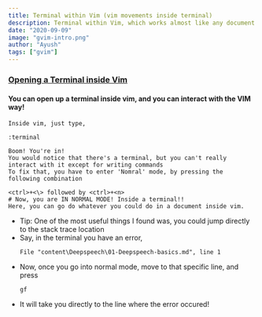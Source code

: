 ```yaml
---
title: Terminal within Vim (vim movements inside terminal)
description: Terminal within Vim, which works almost like any document within Vim, except it's a terminal
date: "2020-09-09"
image: "gvim-intro.png"
author: "Ayush"
tags: ["gvim"]
---
```


### [Opening a Terminal inside Vim](https://www.youtube.com/watch?v=8m5t9VDAqDE)
#### You can open up a terminal inside vim, and you can interact with the VIM way!
```
Inside vim, just type,

:terminal

Boom! You're in!
You would notice that there's a terminal, but you can't really interact with it except for writing commands
To fix that, you have to enter 'Nomral' mode, by pressing the following combination

<ctrl>+<\> followed by <ctrl>+<n>
# Now, you are IN NORMAL MODE! Inside a terminal!!
Here, you can go do whatever you could do in a document inside vim.
```

- Tip: One of the most useful things I found was, you could jump directly to the stack trace location
- Say, in the terminal you have an error,
    ```
    File "content\Deepspeech\01-Deepspeech-basics.md", line 1
    ```
- Now, once you go into normal mode, move to that specific line, and press
    ```
    gf
    ```
- It will take you directly to the line where the error occured!
